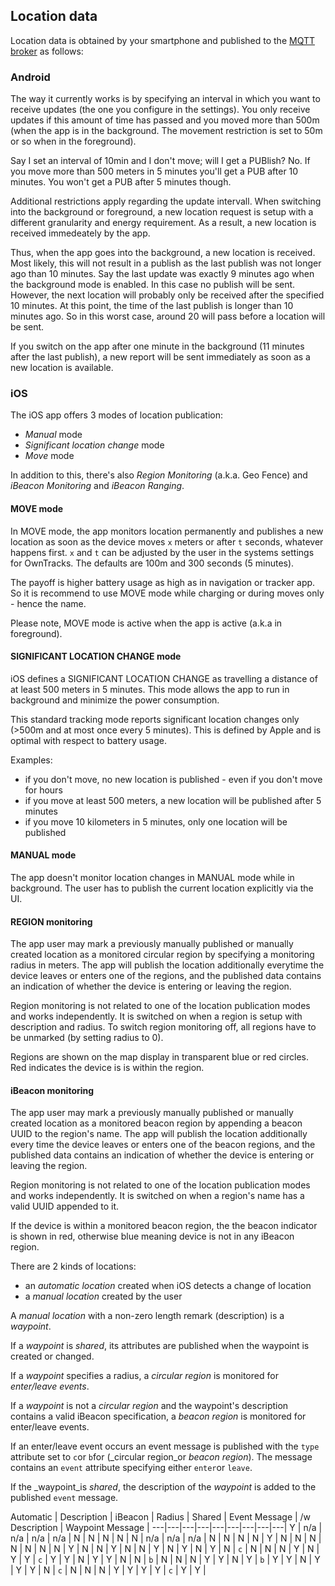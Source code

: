 ## Location data

Location data is obtained by your smartphone and published to the [MQTT broker](../guide/broker.md) as follows:

### Android

The way it currently works is by specifying an interval in which you want to receive updates (the one you configure in the settings). You only receive updates if this amount of time has passed and you moved more than 500m (when the app is in the background. The movement restriction is set to 50m or so when in the foreground).

Say I set an interval of 10min and I don't move; will I get a PUBlish? No. 
If you move more than 500 meters in 5 minutes you'll get a PUB after 10 minutes. You won't get a PUB after 5 minutes though.

Additional restrictions apply regarding the update intervall. When switching into the background or foreground, a new location request is setup with a different granularity and energy requirement. As a result, a new location is received immedeately by the app. 

Thus, when the app goes into the background, a new location is received. Most likely, this will not result in a publish as the last publish was not longer ago than 10 minutes. Say the last update was exactly 9 minutes ago when the background mode is enabled. In this case no publish will be sent. However, the next location will probably only be received after the specified 10 minutes. At this point, the time of the last publish is longer than 10 minutes ago. So in this worst case, around 20 will pass before a location will be sent. 

If you switch on the app after one minute in the background (11 minutes after the last publish), a new report will be sent immediately as soon as a new location is available. 


### iOS 

The iOS app offers 3 modes of location publication:

* _Manual_ mode
* _Significant location change_ mode
* _Move_ mode

In addition to this, there's also _Region Monitoring_ (a.k.a. Geo Fence) and _iBeacon Monitoring_ and _iBeacon Ranging_.

#### MOVE mode 

In MOVE mode, the app monitors location permanently and publishes a new
location as soon as the device moves `x` meters or after `t` seconds, whatever
happens first. `x` and `t` can be adjusted by the user in the systems settings for
OwnTracks. The defaults are 100m and 300 seconds (5 minutes). 

The payoff is higher battery usage as high as in navigation or tracker app.
So it is recommend to use MOVE mode while charging or during moves only - hence the name.

Please note, MOVE mode is active when the app is active (a.k.a in foreground).

#### SIGNIFICANT LOCATION CHANGE mode

iOS defines a SIGNIFICANT LOCATION CHANGE as travelling a distance of at least
500 meters in 5 minutes.  This mode allows the app to run in background and
minimize the power consumption.

This standard tracking mode reports significant location changes only (>500m
and at most once every 5 minutes).  This is defined by Apple and is optimal
with respect to battery usage.

Examples:

* if you don't move, no new location is published - even if you don't move for hours
* if you move at least 500 meters, a new location will be published after 5 minutes
* if you move 10 kilometers in 5 minutes, only one location will be published


#### MANUAL mode

The app doesn't monitor location changes in MANUAL mode while in background.
The user has to publish the current location explicitly via the UI.

#### REGION monitoring

The app user may mark a previously manually published or manually created 
location as a monitored circular region by specifying a monitoring radius in meters.
The app will publish the location
additionally everytime the device leaves or enters one of the regions, and the
published data contains an indication of whether the device is entering or
leaving the region.

Region monitoring is not related to one of the location publication modes and
works independently. It is switched on when a region is setup with description
and radius. To switch region monitoring off, all regions have to be 
unmarked (by setting radius to 0).

Regions are shown on the map display in transparent blue or red circles. Red
indicates the device is is within the region.

#### iBeacon monitoring

The app user may mark a previously manually published or manually created location
as a monitored beacon region by appending a beacon UUID to the region's name.
The app will publish the location
additionally every time the device leaves or enters one of the beacon regions, and the
published data contains an indication of whether the device is entering or
leaving the region.

Region monitoring is not related to one of the location publication modes and
works independently. It is switched on when a region's name has a valid UUID
appended to it.

If the device is within a monitored beacon region, the the beacon indicator
is shown in red, otherwise blue meaning device is not in any iBeacon region.

There are 2 kinds of locations:

* an _automatic location_ created when iOS detects a change of location
* a _manual location_ created by the user

A _manual location_ with a non-zero length remark (description) is a _waypoint_.

If a _waypoint_ is _shared_, its attributes are published when the waypoint is created or changed.

If a _waypoint_ specifies a radius, a _circular region_ is monitored for _enter/leave events_.

If a _waypoint_ is not a _circular region_ and the waypoint's description contains a valid iBeacon specification, a _beacon region_ is monitored for enter/leave events.

If an enter/leave event occurs an event message is published with the `type` attribute set to `c`or `b`for (_circular region_or _beacon region_). The message contains an `event` attribute specifying either `enter`or `leave`.

If the _waypoint_is _shared_, the description of the _waypoint_ is added to the published `event` message.

Automatic | Description | iBeacon | Radius | Shared | Event Message | /w Description | Waypoint Message | 
---|---|---|---|---|---|---|---|---|
Y | n/a |  n/a |  n/a |  n/a | N | N | N |
N | N   | n/a |   n/a |  n/a | N | N | N |
N | Y | N | N | N | N | N | N |
N | Y | N | N | Y | N | N | Y |
N | Y | N | Y | N | `c` | N | N |
N | Y | N | Y | Y | `c` | Y | Y |
N | Y | Y | N | N | `b` | N | N |
N | Y | Y | N | Y | `b` | Y | Y |
N | Y | Y | Y | N | `c` | N | N |
N | Y | Y | Y | Y | `c` | Y | Y |
